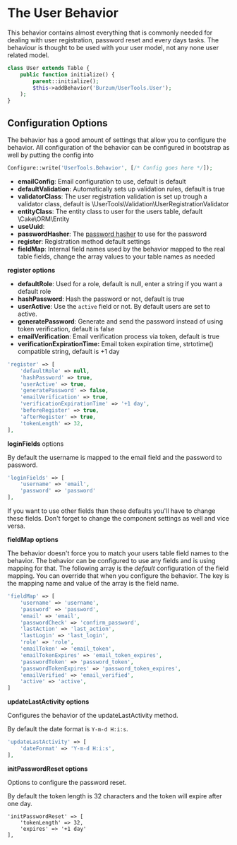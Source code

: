 The User Behavior
=================

This behavior contains almost everything that is commonly needed for dealing with user registration, password reset and every days tasks. The behaviour is thought to be used with your user model, not any none user related model.

```php
class User extends Table {
	public function initialize() {
		parent::initialize();
		$this->addBehavior('Burzum/UserTools.User');
	);
}
```

Configuration Options
---------------------

The behavior has a good amount of settings that allow you to configure the behavior. All configuration of the behavior can be configured in bootstrap as well by putting the config into

```php
Configure::write('UserTools.Behavior', [/* Config goes here */]);
```

* **emailConfig**: Email configuration to use, default is default
* **defaultValidation**: Automatically sets up validation rules, default is true
* **validatorClass**: The user registration validation is set up trough a validator class, default is \UserTools\Validation\UserRegistrationValidator
* **entityClass**: The entity class to user for the users table, default \Cake\ORM\Entity
* **useUuid**: 
* **passwordHasher**: The [password hasher](http://book.cakephp.org/3.0/en/controllers/components/authentication.html#hashing-passwords) to use for the password
* **register**: Registration method default settings
* **fieldMap**: Internal field names used by the behavior mapped to the real table fields, change the array values to your table names as needed

**register options**

* **defaultRole**: Used for a role, default is null, enter a string if you want a default role
* **hashPassword**: Hash the password or not, default is true
* **userActive**: Use the `active` field or not. By default users are set to active.
* **generatePassword**: Generate and send the password instead of using token verification, default is false
* **emailVerification**: Email verification process via token, default is true
* **verificationExpirationTime:** Email token expiration time, strtotime() compatible string, default is +1 day

```php
'register' => [
	'defaultRole' => null,
	'hashPassword' => true,
	'userActive' => true,
	'generatePassword' => false,
	'emailVerification' => true,
	'verificationExpirationTime' => '+1 day',
	'beforeRegister' => true,
	'afterRegister' => true,
	'tokenLength' => 32,
],
```

**loginFields** options

By default the username is mapped to the email field and the password to password.

```php
'loginFields' => [
	'username' => 'email',
	'password' => 'password'
],
```

If you want to use other fields than these defaults you'll have to change these fields. Don't forget to change the component settings as well and vice versa.

**fieldMap options**

The behavior doesn't force you to match your users table field names to the behavior. The behavior can be configured to use any fields and is using mapping for that. The following array is the *default* configuration of the field mapping. You can override that when you configure the behavior. The key is the mapping name and value of the array is the field name.

```php
'fieldMap' => [
	'username' => 'username',
	'password' => 'password',
	'email' => 'email',
	'passwordCheck' => 'confirm_password',
	'lastAction' => 'last_action',
	'lastLogin' => 'last_login',
	'role' => 'role',
	'emailToken' => 'email_token',
	'emailTokenExpires' => 'email_token_expires',
	'passwordToken' => 'password_token',
	'passwordTokenExpires' => 'password_token_expires',
	'emailVerified' => 'email_verified',
	'active' => 'active',
]
```

**updateLastActivity options**

Configures the behavior of the updateLastActivity method.

By default the date format is `Y-m-d H:i:s`.

```php
'updateLastActivity' => [
	'dateFormat' => 'Y-m-d H:i:s',
],
```

**initPasswordReset options**

Options to configure the password reset.

By default the token length is 32 characters and the token will expire after one day.

```
'initPasswordReset' => [
	'tokenLength' => 32,
	'expires' => '+1 day'
],
```
